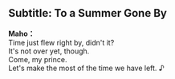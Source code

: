 # 

  
## Subtitle: To a Summer Gone By
  
**Maho：**  
Time just flew right by, didn't it?  
It's not over yet, though.  
Come, my prince.  
Let's make the most of the time we have left. ♪  
